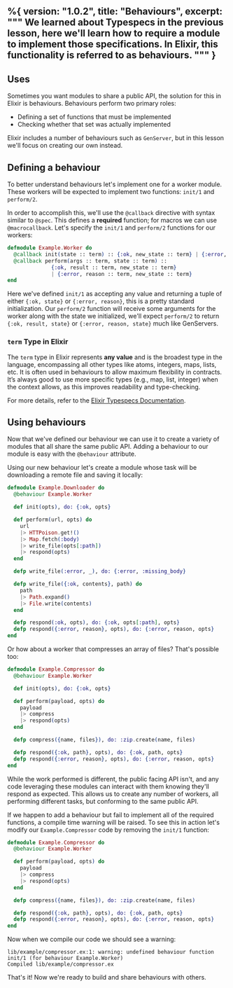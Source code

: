 %{
  version: "1.0.2",
  title: "Behaviours",
  excerpt: """
  We learned about Typespecs in the previous lesson, here we'll learn how to require a module to implement those specifications.
  In Elixir, this functionality is referred to as behaviours.
  """
}
---

## Uses

Sometimes you want modules to share a public API, the solution for this in Elixir is behaviours.
Behaviours perform two primary roles:

+ Defining a set of functions that must be implemented
+ Checking whether that set was actually implemented

Elixir includes a number of behaviours such as `GenServer`, but in this lesson we'll focus on creating our own instead.

## Defining a behaviour

To better understand behaviours let's implement one for a worker module.
These workers will be expected to implement two functions: `init/1` and `perform/2`.

In order to accomplish this, we'll use the `@callback` directive with syntax similar to `@spec`.
This defines a __required__ function; for macros we can use `@macrocallback`.
Let's specify the `init/1` and `perform/2` functions for our workers:

```elixir
defmodule Example.Worker do
  @callback init(state :: term) :: {:ok, new_state :: term} | {:error, reason :: term}
  @callback perform(args :: term, state :: term) ::
              {:ok, result :: term, new_state :: term}
              | {:error, reason :: term, new_state :: term}
end
```

Here we've defined `init/1` as accepting any value and returning a tuple of either `{:ok, state}` or `{:error, reason}`, this is a pretty standard initialization.
Our `perform/2` function will receive some arguments for the worker along with the state we initialized, we'll expect `perform/2` to return `{:ok, result, state}` or `{:error, reason, state}` much like GenServers.

### `term` Type in Elixir

The `term` type in Elixir represents **any value** and is the broadest type in the language, encompassing all other types like atoms, integers, maps, lists, etc. It is often used in behaviours to allow maximum flexibility in contracts. It’s always good to use more specific types (e.g., map, list, integer) when the context allows, as this improves readability and type-checking.

For more details, refer to the [Elixir Typespecs Documentation](https://hexdocs.pm/elixir/typespecs.html#built-in-types).

## Using behaviours

Now that we've defined our behaviour we can use it to create a variety of modules that all share the same public API.
Adding a behaviour to our module is easy with the `@behaviour` attribute.

Using our new behaviour let's create a module whose task will be downloading a remote file and saving it locally:

```elixir
defmodule Example.Downloader do
  @behaviour Example.Worker

  def init(opts), do: {:ok, opts}

  def perform(url, opts) do
    url
    |> HTTPoison.get!()
    |> Map.fetch(:body)
    |> write_file(opts[:path])
    |> respond(opts)
  end

  defp write_file(:error, _), do: {:error, :missing_body}

  defp write_file({:ok, contents}, path) do
    path
    |> Path.expand()
    |> File.write(contents)
  end

  defp respond(:ok, opts), do: {:ok, opts[:path], opts}
  defp respond({:error, reason}, opts), do: {:error, reason, opts}
end
```

Or how about a worker that compresses an array of files?  That's possible too:

```elixir
defmodule Example.Compressor do
  @behaviour Example.Worker

  def init(opts), do: {:ok, opts}

  def perform(payload, opts) do
    payload
    |> compress
    |> respond(opts)
  end

  defp compress({name, files}), do: :zip.create(name, files)

  defp respond({:ok, path}, opts), do: {:ok, path, opts}
  defp respond({:error, reason}, opts), do: {:error, reason, opts}
end
```

While the work performed is different, the public facing API isn't, and any code leveraging these modules can interact with them knowing they'll respond as expected.
This allows us to create any number of workers, all performing different tasks, but conforming to the same public API.

If we happen to add a behaviour but fail to implement all of the required functions, a compile time warning will be raised.
To see this in action let's modify our `Example.Compressor` code by removing the `init/1` function:

```elixir
defmodule Example.Compressor do
  @behaviour Example.Worker

  def perform(payload, opts) do
    payload
    |> compress
    |> respond(opts)
  end

  defp compress({name, files}), do: :zip.create(name, files)

  defp respond({:ok, path}, opts), do: {:ok, path, opts}
  defp respond({:error, reason}, opts), do: {:error, reason, opts}
end
```

Now when we compile our code we should see a warning:

```shell
lib/example/compressor.ex:1: warning: undefined behaviour function init/1 (for behaviour Example.Worker)
Compiled lib/example/compressor.ex
```

That's it! Now we're ready to build and share behaviours with others.
